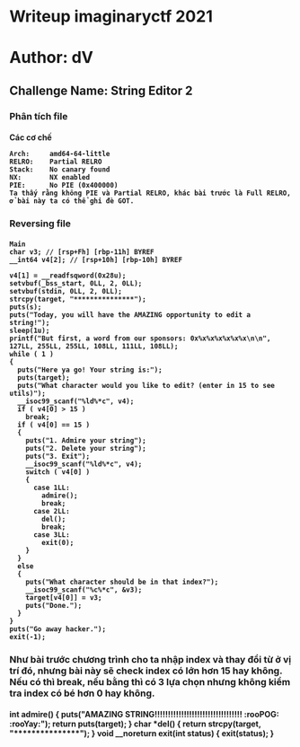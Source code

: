 <h1>Writeup imaginaryctf 2021</h1>
<h1>Author: dV</h1>
<h2>Challenge Name: String Editor 2</h2>
<h3>Phân tích file</h3>
   <h4>Các cơ chế 
  
    Arch:     amd64-64-little
    RELRO:    Partial RELRO
    Stack:    No canary found
    NX:       NX enabled
    PIE:      No PIE (0x400000)
    Ta thấy rằng không PIE và Partial RELRO, khác bài trước là Full RELRO, ở bài này ta có thể ghi đè GOT.
<h3>Reversing file</h3>
  <h4> 
    
    Main
    char v3; // [rsp+Fh] [rbp-11h] BYREF
    __int64 v4[2]; // [rsp+10h] [rbp-10h] BYREF

    v4[1] = __readfsqword(0x28u);
    setvbuf(_bss_start, 0LL, 2, 0LL);
    setvbuf(stdin, 0LL, 2, 0LL);
    strcpy(target, "***************");
    puts(s);
    puts("Today, you will have the AMAZING opportunity to edit a string!");
    sleep(1u);
    printf("But first, a word from our sponsors: 0x%x%x%x%x%x%x\n\n", 127LL, 255LL, 255LL, 108LL, 111LL, 108LL);
    while ( 1 )
    {
      puts("Here ya go! Your string is:");
      puts(target);
      puts("What character would you like to edit? (enter in 15 to see utils)");
      __isoc99_scanf("%ld%*c", v4);
      if ( v4[0] > 15 )
        break;
      if ( v4[0] == 15 )
      {
        puts("1. Admire your string");
        puts("2. Delete your string");
        puts("3. Exit");
        __isoc99_scanf("%ld%*c", v4);
        switch ( v4[0] )
        {
          case 1LL:
            admire();
            break;
          case 2LL:
            del();
            break;
          case 3LL:
            exit(0);
        }
      }
      else
      {
        puts("What character should be in that index?");
        __isoc99_scanf("%c%*c", &v3);
        target[v4[0]] = v3;
        puts("Done.");
      }
    }
    puts("Go away hacker.");
    exit(-1);
<h3>Như bài trước chương trình cho ta nhập index và thay đổi từ ở vị trí đó, nhưng bài này sẽ check index có lớn hơn 15 hay không. Nếu có thì break, nếu bằng thì có 3 lựa chọn nhưng không kiểm tra index có bé hơn 0 hay không.</h3>
   <h4> 
    int admire()
    {
      puts("AMAZING STRING!!!!!!!!!!!!!!!!!!!!!!!!!!!!!!!!! :rooPOG: :rooYay:");
      return puts(target);
    }
    char *del()
    {
      return strcpy(target, "***************");
    }
    void __noreturn exit(int status)
    {
      exit(status);
    }
    
    

